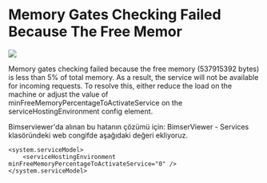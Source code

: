 # Memory Gates Checking Failed Because The Free Memor

![](https://docsbimser.blob.core.windows.net/imagecontainer/mmry-ffe43493-3ac8-434f-9ce4-55aa3e0ea304.png)

Memory gates checking failed because the free memory (537915392 bytes) is less than 5% of total memory. As a result, the service will not be available for incoming requests. To resolve this, either reduce the load on the machine or adjust the value of minFreeMemoryPercentageToActivateService on the serviceHostingEnvironment config element.

Bimserviewer'da alınan bu hatanın çözümü için:
BimserViewer  - Services klasöründeki web congifde aşağıdaki değeri ekliyoruz.

```
<system.serviceModel> 
    <serviceHostingEnvironment minFreeMemoryPercentageToActivateService="0" />
</system.serviceModel> 

```

